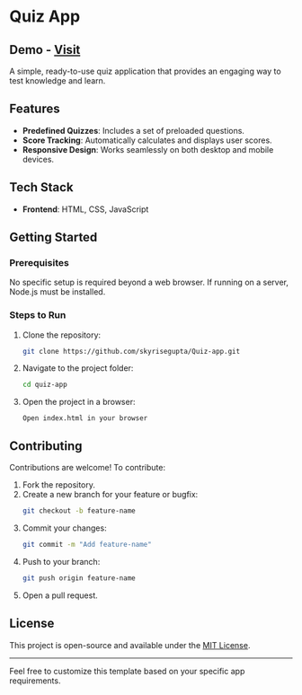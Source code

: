 # Quiz App
## Demo - [Visit](https://skyrisegupta.github.io/Quiz-App/)
A simple, ready-to-use quiz application that provides an engaging way to test knowledge and learn.

## Features
- **Predefined Quizzes**: Includes a set of preloaded questions.
- **Score Tracking**: Automatically calculates and displays user scores.
- **Responsive Design**: Works seamlessly on both desktop and mobile devices.

## Tech Stack
- **Frontend**: HTML, CSS, JavaScript
## Getting Started

### Prerequisites
No specific setup is required beyond a web browser. If running on a server, Node.js must be installed.

### Steps to Run
1. Clone the repository:
   ```bash
   git clone https://github.com/skyrisegupta/Quiz-app.git
   ```
2. Navigate to the project folder:
   ```bash
   cd quiz-app
   ```
3. Open the project in a browser:
   ```
   Open index.html in your browser
   ```
   
## Contributing
Contributions are welcome! To contribute:
1. Fork the repository.
2. Create a new branch for your feature or bugfix:
   ```bash
   git checkout -b feature-name
   ```
3. Commit your changes:
   ```bash
   git commit -m "Add feature-name"
   ```
4. Push to your branch:
   ```bash
   git push origin feature-name
   ```
5. Open a pull request.

## License
This project is open-source and available under the [MIT License](LICENSE).

---

Feel free to customize this template based on your specific app requirements.
